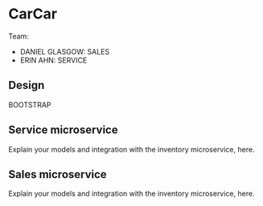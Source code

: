 # CarCar

Team:

* DANIEL GLASGOW: SALES
* ERIN AHN: SERVICE

## Design
BOOTSTRAP

## Service microservice

Explain your models and integration with the inventory
microservice, here.

## Sales microservice

Explain your models and integration with the inventory
microservice, here.
